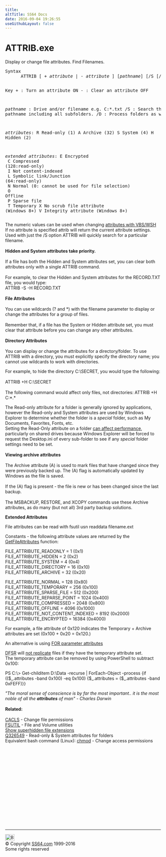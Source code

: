 ```yaml
---
title:
altTitle: SS64 Docs
date: 2016-09-04 19:26:55
useGithubLayout: false
---
```

<!-- #BeginLibraryItem "/Library/head_nt.lbi" --><!-- #EndLibraryItem --><h1>ATTRIB.exe</h1>  
<p>Display or change file attributes. Find Filenames.
</p><pre>Syntax
      ATTRIB [ + <i>attribute</i> | - <i>attribute</i> ] [<i>pathname</i>] [/S [/D]]

Key
     +    : Turn an attribute ON
     -    : Clear an attribute OFF

 <i>pathname</i> : Drive and/or filename e.g. C:\*.txt
    /S    : Search the pathname including all subfolders.
    /D    : Process folders as well

   <i>attributes</i>: 
        R  Read-only (1)
        A  Archive (32)
        S  System (4)
        H  Hidden (2)

   <i>extended attributes</i>:
        E  Encrypted<br>        C  Compressed (128:read-only)<br>        I  Not content-indexed<br>        L  Symbolic link/Junction (64:read-only)<br>        N  Normal (0: cannot be used for file selection)<br>        O  Offline<br>        P  Sparse file<br>        T  Temporary 
        X  No scrub file attribute (Windows 8+)
        V  Integrity attribute (Windows 8+)</pre>
<p>The numeric values can be used when changing <a href="http://msdn.microsoft.com/en-us/library/aa242866.aspx">attributes with VBS/WSH</a><br>
If no attribute is specified attrib will return the current 
  attribute settings. Used with just the /S option ATTRIB will quickly search 
  for a particular filename.<br>
  <b><br>
  Hidden and System attributes take priority. </b><br>
  <br>
  If a file has both the Hidden and System attributes set, you can clear both 
  attributes only with a single ATTRIB command. <br>
  <br>
  For example, to clear the Hidden and System attributes for the RECORD.TXT file, 
  you would type: <br>
  <span class="code">ATTRIB -S -H RECORD.TXT</span> <br>
  <br>
  <b>File Attributes</b><br>
  <br>
  You can use wildcards (? and *) with the filename parameter to display or change 
  the attributes for a group of files. <br>
  <br>
  Remember that, if a file has the System or Hidden attribute set, you must clear 
that attribute before you can change any other attributes.<br>
  <br>
  <b>Directory Attributes </b><br>
  <br>
You can display or change the attributes for a directory/folder. To use ATTRIB with 
a directory, you must explicitly specify the directory name; you cannot use 
wildcards to work with directories. </p>
<p>For example, to hide the directory C:\SECRET, you would type the following: <br>
  <br>
  <span class="code">ATTRIB +H C:\SECRET </span><br>
  <br>
The following command would affect only files, not directories: <span class="code">ATTRIB +H C:*.* </span></p>
<p>The Read-only attribute for a folder is generally ignored by applications, however the Read-only and System attributes are used by Windows Explorer to determine whether the folder is a <i>special</i> folder, such as My Documents, Favorites, Fonts, etc. <br>
Setting the Read-Only attribute on a folder <a href="https://support.microsoft.com/kb/326549">can affect performance</a>, particularly on shared drives because Windows Explorer will be forced to request the Desktop.ini of every sub-folder to see if any <i>special</i> folder settings need to be set.<br>
  <br>
  <b>Viewing archive attributes </b><br>
  <br>
  The Archive attribute (A) is used to mark files that have changed since they 
  were previously backed up. The (A) flag is automatically updated by Windows 
  as the file is saved.<br>
  <br>
  If the (A) flag is present - the file is new or has been changed since the last 
  backup. <br>
  <br>
  The MSBACKUP, RESTORE, and XCOPY commands use these Archive attributes, as do 
many (but not all) 3rd party backup solutions.</p>
<p><b><a id="attributes"></a>Extended Attributes</b></p>
<p>File attributes  can be read with <span class="code">fsutil usn readdata filename.ext</span> </p>
<p>Constants - the following attribute values are returned by the <a href="http://msdn.microsoft.com/en-us/library/gg258117%28v=vs.85%29.aspx">GetFileAttributes</a> function: </p>
<p>FILE_ATTRIBUTE_READONLY = 1 (<span class="code">0x1</span>)<br>
FILE_ATTRIBUTE_HIDDEN = 2 (<span class="code">0x2</span>)<br>
FILE_ATTRIBUTE_SYSTEM = 4 (<span class="code">0x4</span>)<br>
FILE_ATTRIBUTE_DIRECTORY = 16 (<span class="code">0x10</span>)<br>
FILE_ATTRIBUTE_ARCHIVE = 32 (<span class="code">0x20</span>)<br>

FILE_ATTRIBUTE_NORMAL = 128 (<span class="code">0x80</span>)<br>
FILE_ATTRIBUTE_TEMPORARY = 256  (<span class="code">0x100</span>)<br>
FILE_ATTRIBUTE_SPARSE_FILE = 512  (<span class="code">0x200</span>)<br>
FILE_ATTRIBUTE_REPARSE_POINT = 1024  (<span class="code">0x400</span>)<br>
FILE_ATTRIBUTE_COMPRESSED = 2048  (<span class="code">0x800</span>)<br>
FILE_ATTRIBUTE_OFFLINE = 4096  (<span class="code">0x1000</span>)<br>
FILE_ATTRIBUTE_NOT_CONTENT_INDEXED = 8192  (<span class="code">0x2000</span>)<br>
FILE_ATTRIBUTE_ENCRYPTED = 16384 (<span class="code">0x4000</span>)</p>
<p>For example, a file attribute of <span class="code">0x120</span> indicates the Temporary + Archive attributes are set (0x100 + 0x20 = 0x120.)</p>
<p>An alternative is using <a href="syntax-args.html#attributes">FOR parameter attributes</a></p>
<p><abbr title="Distributed File System Replication">DFSR</abbr> will <a href="http://social.technet.microsoft.com/Forums/en/winserverfiles/thread/9164f02c-b81b-477a-b9b3-e71dcd10248e">not replicate</a> files if they have the temporary attribute set.<br> 
The temporary attribute can be removed by using PowerShell to subtract <span class="code">0x100</span>:</p>
<p class="code">PS C:\&gt; Get-childitem D:\Data -recurse | ForEach-Object -process {if (($_.attributes -band 0x100) -eq 0x100) {$_.attributes = ($_.attributes -band 0xFEFF)}} </p>
<p><i class="quote">"The moral sense of conscience is by far the most important.. it is the most noble of all the <b>attributes</b> of man" - Charles Darwin</i><br>
<br>
<b>Related:</b><br>
<br>
<a href="cacls.html">CACLS</a> - Change file permissions<br>
<a href="fsutil.html">FSUTIL</a> - File and Volume utilities<br>
<a href="superhidden.html">Show superhidden file extensions</a> <br>
<a href="https://support.microsoft.com/kb/326549">Q326549</a> - Read-only &amp; System attributes for folders<br>
Equivalent bash command (Linux): <a href="../bash/chmod.html">chmod</a> - Change access permissions</p><!-- #BeginLibraryItem "/Library/foot_nt.lbi" --><p><script async="" src="//pagead2.googlesyndication.com/pagead/js/adsbygoogle.js"></script>
<!-- windows300 -->
<ins class="adsbygoogle" style="display:inline-block;width:300px;height:250px" data-ad-client="ca-pub-6140977852749469" data-ad-slot="7649547908"></ins>
<script>
(adsbygoogle = window.adsbygoogle || []).push({});
</script></p>
<hr>
<div id="bl" class="footer"><a href="#"><img src="../images/top.png" width="30" height="22" alt="Back to the Top"></a></div>
<div id="br" class="footer, tagline">© Copyright <a href="http://ss64.com/">SS64.com</a> 1999-2016<br>
Some rights reserved</div><!-- #EndLibraryItem -->

